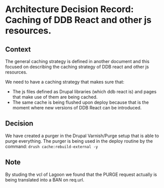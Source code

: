 # Architecture Decision Record: Caching of DDB React and other js resources.

## Context
The general caching strategy is defined in another document and this focused on describing the caching strategy of DDB react and other js resources.

We need to have a caching strategy that makes sure that:
* The js files defined as Drupal libraries (which ddb react is) and pages that make use of them are being cached.
* The same cache is being flushed upon deploy because that is the moment where new versions of DDB React can be introduced.

## Decision

We have created a purger in the Drupal Varnish/Purge setup that is able to purge everything.
The purger is being used in the deploy routine by the command: `drush cache:rebuild-external -y`

## Note
By studing the vcl of Lagoon we found that the PURGE request actually is being translated into a BAN on req.url.